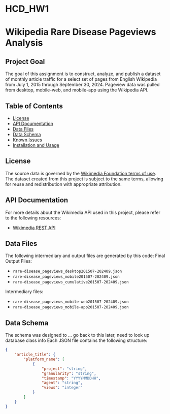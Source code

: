 # HCD_HW1
# Wikipedia Rare Disease Pageviews Analysis

## Project Goal
The goal of this assignment is to construct, analyze, and publish a dataset of monthly article traffic for a select set of pages from English Wikipedia from July 1, 2015 through September 30, 2024. Pageview data was pulled from desktop, mobile-web, and mobile-app using the Wikipedia API.

## Table of Contents

- [License](#license)
- [API Documentation](#api-documentation)
- [Data Files](#data-files)
- [Data Schema](#data-schema)
- [Known Issues](#known-issues)
- [Installation and Usage](#installation-and-usage)

## License

The source data is governed by the [Wikimedia Foundation terms of use](https://foundation.wikimedia.org/wiki/Terms_of_use). The dataset created from this project is subject to the same terms, allowing for reuse and redistribution with appropriate attribution.

## API Documentation

For more details about the Wikimedia API used in this project, please refer to the following resources:
- [Wikimedia REST API](https://wikimedia.org/api/rest_v1/)

## Data Files

The following intermediary and output files are generated by this code:
Final Output Files:
- `rare-disease_pageviews_desktop201507-202409.json`
- `rare-disease_pageviews_mobile201507-202409.json`
- `rare-disease_pageviews_cumulative201507-202409.json`

Intermediary files:
- `rare-disease_pageviews_mobile-web201507-202409.json`
- `rare-disease_pageviews_mobile-app201507-202409.json`

## Data Schema
The schema was designed to ... go back to this later, need to look up database class info
Each JSON file contains the following structure:

```json
{
    "article_title": {
        "platform_name": [
            {
                "project": "string",
                "granularity": "string",
                "timestamp": "YYYYMMDDHH",
                "agent": "string",
                "views": "integer"
            }
        ]
    }
}
